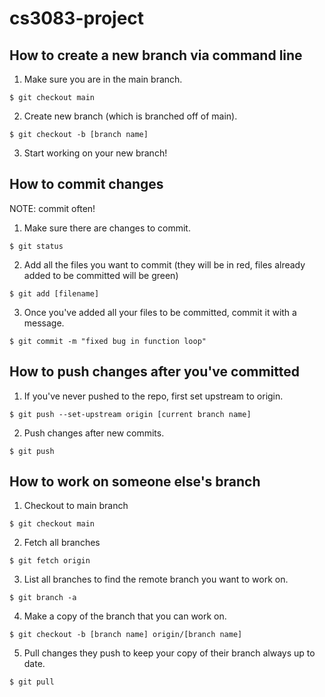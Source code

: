 # cs3083-project

## How to create a new branch via command line

1. Make sure you are in the main branch.
 ```
 $ git checkout main
 ```
2. Create new branch (which is branched off of main).
```
$ git checkout -b [branch name]
```
3. Start working on your new branch!

## How to commit changes

NOTE: commit often!

1. Make sure there are changes to commit.
```
$ git status
```
2. Add all the files you want to commit (they will be in red, files already
   added to be committed will be green)
```
$ git add [filename]
```
3. Once you've added all your files to be committed, commit it with a message.
```
$ git commit -m "fixed bug in function loop"
```

## How to push changes after you've committed

1. If you've never pushed to the repo, first set upstream to origin.
```
$ git push --set-upstream origin [current branch name]
```

2. Push changes after new commits.
```
$ git push
```

## How to work on someone else's branch

1. Checkout to main branch
```
$ git checkout main
```

2. Fetch all branches
```
$ git fetch origin
```

3. List all branches to find the remote branch you want to work on.
```
$ git branch -a
```

4. Make a copy of the branch that you can work on.
```
$ git checkout -b [branch name] origin/[branch name]
```

5. Pull changes they push to keep your copy of their branch always up to date.
```
$ git pull
```
